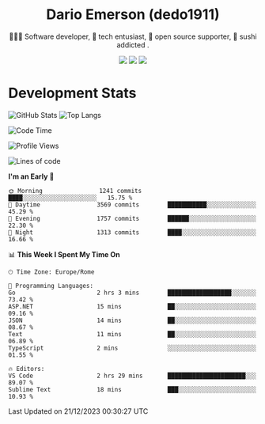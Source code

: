 <div align="center">
  
# Dario Emerson (dedo1911)
👨🏼‍💻 Software developer, 🔧 tech entusiast, 🙌 open source supporter, 🍣 sushi addicted .

[![](https://img.shields.io/badge/-Linkedin-informational?style=for-the-badge&logo=linkedin&logoColor=white&color=2867B2)](http://linkedin.com/in/dedo1911)
[![](https://img.shields.io/badge/-Telegram-informational?style=for-the-badge&logo=telegram&logoColor=white&color=0088cc)](https://t.me/dedo1911)
[![](https://img.shields.io/badge/-Facebook-informational?style=for-the-badge&logo=facebook&logoColor=white&color=3b5998)](https://fb.com/dedo1911)

</div>

# Development Stats

![GitHub Stats](https://github-readme-stats.vercel.app/api?username=dedo1911&hide=&count_private=true&title_color=84cc16&text_color=ffffff&icon_color=84cc16&bg_color=1c1917&hide_border=true&border_radius=0&show_icons=true)
![Top Langs](https://github-readme-stats.vercel.app/api/top-langs/?username=dedo1911&theme=chartreuse-dark&layout=compact)

<!--START_SECTION:waka-->
![Code Time](http://img.shields.io/badge/Code%20Time-1%2C405%20hrs%2028%20mins-blue)

![Profile Views](http://img.shields.io/badge/Profile%20Views-6-blue)

![Lines of code](https://img.shields.io/badge/From%20Hello%20World%20I%27ve%20Written-1.8%20million%20lines%20of%20code-blue)

**I'm an Early 🐤** 

```text
🌞 Morning                1241 commits        ████░░░░░░░░░░░░░░░░░░░░░   15.75 % 
🌆 Daytime                3569 commits        ███████████░░░░░░░░░░░░░░   45.29 % 
🌃 Evening                1757 commits        ██████░░░░░░░░░░░░░░░░░░░   22.30 % 
🌙 Night                  1313 commits        ████░░░░░░░░░░░░░░░░░░░░░   16.66 % 
```


📊 **This Week I Spent My Time On** 

```text
🕑︎ Time Zone: Europe/Rome

💬 Programming Languages: 
Go                       2 hrs 3 mins        ██████████████████░░░░░░░   73.42 % 
ASP.NET                  15 mins             ██░░░░░░░░░░░░░░░░░░░░░░░   09.16 % 
JSON                     14 mins             ██░░░░░░░░░░░░░░░░░░░░░░░   08.67 % 
Text                     11 mins             ██░░░░░░░░░░░░░░░░░░░░░░░   06.89 % 
TypeScript               2 mins              ░░░░░░░░░░░░░░░░░░░░░░░░░   01.55 % 

🔥 Editors: 
VS Code                  2 hrs 29 mins       ██████████████████████░░░   89.07 % 
Sublime Text             18 mins             ███░░░░░░░░░░░░░░░░░░░░░░   10.93 % 
```


 Last Updated on 21/12/2023 00:30:27 UTC
<!--END_SECTION:waka-->

<!--
**dedo1911/dedo1911** is a ✨ _special_ ✨ repository because its `README.md` (this file) appears on your GitHub profile.

Here are some ideas to get you started:

- 🔭 I’m currently working on ...
- 🌱 I’m currently learning ...
- 👯 I’m looking to collaborate on ...
- 🤔 I’m looking for help with ...
- 💬 Ask me about ...
- 📫 How to reach me: ...
- 😄 Pronouns: ...
- ⚡ Fun fact: ...
-->
